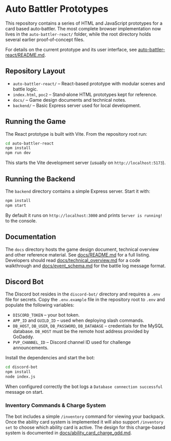 # Auto Battler Prototypes

This repository contains a series of HTML and JavaScript prototypes for a card based auto‑battler.  The most complete browser implementation now lives in the `auto-battler-react/` folder, while the root directory holds several earlier proof‑of‑concept files.

For details on the current prototype and its user interface, see [auto-battler-react/README.md](auto-battler-react/README.md).

## Repository Layout

- `auto-battler-react/` – React-based prototype with modular scenes and battle logic.
- `index.html`, `poc2` – Stand‑alone HTML prototypes kept for reference.
- `docs/` – Game design documents and technical notes.
- `backend/` – Basic Express server used for local development.

## Running the Game

The React prototype is built with Vite. From the repository root run:

```bash
cd auto-battler-react
npm install
npm run dev
```

This starts the Vite development server (usually on `http://localhost:5173`).

## Running the Backend

The `backend` directory contains a simple Express server. Start it with:

```bash
npm install
npm start
```

By default it runs on `http://localhost:3000` and prints `Server is running!` to the console.

## Documentation

The `docs` directory hosts the game design document, technical overview and other reference material.  See [docs/README.md](docs/README.md) for a full listing.  Developers should read [docs/technical_overview.md](docs/technical_overview.md) for a code walkthrough and [docs/event_schema.md](docs/event_schema.md) for the battle log message format.


## Discord Bot

The Discord bot resides in the `discord-bot/` directory and requires a `.env` file for secrets.
Copy the `.env.example` file in the repository root to `.env` and populate the following variables:

- `DISCORD_TOKEN` – your bot token.
- `APP_ID` and `GUILD_ID` – used when deploying slash commands.
- `DB_HOST`, `DB_USER`, `DB_PASSWORD`, `DB_DATABASE` – credentials for the MySQL database. `DB_HOST` must be the remote host address provided by GoDaddy.
- `PVP_CHANNEL_ID` – Discord channel ID used for challenge announcements.

Install the dependencies and start the bot:

```bash
cd discord-bot
npm install
node index.js
```

When configured correctly the bot logs a `Database connection successful` message on start.

### Inventory Commands & Charge System

The bot includes a simple `/inventory` command for viewing your backpack. Once the ability card system is implemented it will also support `/inventory set` to choose which ability card is active.  The design for this charge-based system is documented in [docs/ability_card_charge_gdd.md](docs/ability_card_charge_gdd.md).

